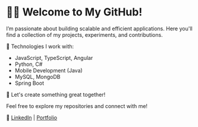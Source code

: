 # 👨‍💻 Welcome to My GitHub!

I’m passionate about building scalable and efficient applications. Here you'll find a collection of my projects, experiments, and contributions.

🔧 Technologies I work with:
- JavaScript, TypeScript, Angular
- Python, C#
- Mobile Development (Java)
- MySQL, MongoDB
- Spring Boot

🚀 Let's create something great together!

Feel free to explore my repositories and connect with me!

🔗 [LinkedIn](https://www.linkedin.com/in/sergio-vigil-d%C3%ADaz/) | [Portfolio](https://sergiovd.netlify.app/)


